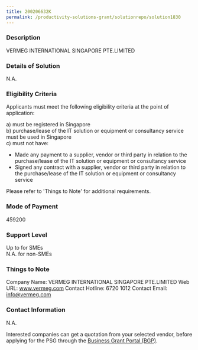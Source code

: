 ```yaml
---
title: 200206632K
permalink: /productivity-solutions-grant/solutionrepo/solution1830
---
```


### Description

VERMEG INTERNATIONAL SINGAPORE PTE.LIMITED

### Details of Solution

N.A.

### Eligibility Criteria

Applicants must meet the following eligibility criteria at the point of application:

a) must be registered in Singapore <br>
b) purchase/lease of the IT solution or equipment or consultancy service must be used in Singapore <br>
c) must not have:
- Made any payment to a supplier, vendor or third party in relation to the purchase/lease of the IT solution or equipment or consultancy service
- Signed any contract with a supplier, vendor or third party in relation to the purchase/lease of the IT solution or equipment or consultancy service

Please refer to 'Things to Note' for additional requirements.

### Mode of Payment
459200

### Support Level
Up to  for SMEs <br>
N.A. for non-SMEs

### Things to Note
Company Name: VERMEG INTERNATIONAL SINGAPORE PTE.LIMITED
Web URL: www.vermeg.com
Contact Hotline: 6720 1012
Contact Email: info@vermeg.com


### Contact Information
N.A.

Interested companies can get a quotation from your selected vendor, before applying for the PSG through the <a target='_blank' rel='noopener' href='https://www.businessgrants.gov.sg/'>Business Grant Portal (BGP)</a>.
